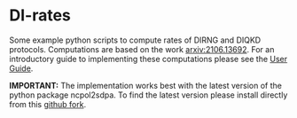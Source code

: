 # DI-rates

Some example python scripts to compute rates of DIRNG and DIQKD protocols. Computations are based on the work [arxiv:2106.13692](https://arxiv.org/abs/2106.13692 "arxiv:2106.13692"). For an introductory guide to implementing these computations please see the [User Guide](https://github.com/peterjbrown519/DI-rates/blob/main/user_guide.pdf).

**IMPORTANT:** The implementation works best with the latest version of the python package ncpol2sdpa. To find the latest version please install directly from this [github fork](https://github.com/peterjbrown519/ncpol2sdpa "github fork").

